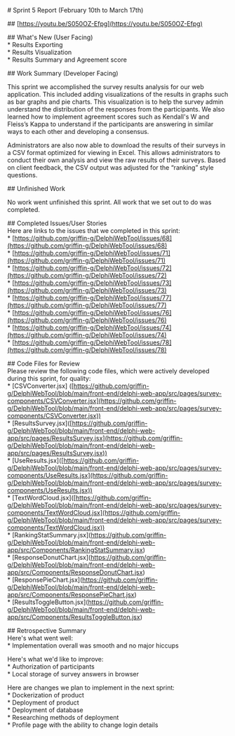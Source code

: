 \# Sprint 5 Report (February 10th to March 17th)

\#\# [https://youtu.be/S050OZ-Efpg](https://youtu.be/S050OZ-Efpg)

\#\# What's New (User Facing)  
 \* Results Exporting  
 \* Results Visualization  
 \* Results Summary and Agreement score

\#\# Work Summary (Developer Facing)

This sprint we accomplished the survey results analysis for our web application. This included adding visualizations of the results in graphs such as bar graphs and pie charts. This visualization is to help the survey admin understand the distribution of the responses from the participants. We also learned how to implement agreement scores such as Kendall's W and Fleiss’s Kappa to understand if the participants are answering in similar ways to each other and developing a consensus.

Administrators are also now able to download the results of their surveys in a CSV format optimized for viewing in Excel. This allows administrators to conduct their own analysis and view the raw results of their surveys. Based on client feedback, the CSV output was adjusted for the “ranking” style questions.

\#\# Unfinished Work

No work went unfinished this sprint. All work that we set out to do was completed. 

\#\# Completed Issues/User Stories  
Here are links to the issues that we completed in this sprint:  
 \* [https://github.com/griffin-g/DelphiWebTool/issues/68](https://github.com/griffin-g/DelphiWebTool/issues/68)   
 \* [https://github.com/griffin-g/DelphiWebTool/issues/71](https://github.com/griffin-g/DelphiWebTool/issues/71)    
 \* [https://github.com/griffin-g/DelphiWebTool/issues/72](https://github.com/griffin-g/DelphiWebTool/issues/72)   
 \* [https://github.com/griffin-g/DelphiWebTool/issues/73](https://github.com/griffin-g/DelphiWebTool/issues/73)   
 \* [https://github.com/griffin-g/DelphiWebTool/issues/77](https://github.com/griffin-g/DelphiWebTool/issues/77)   
 \* [https://github.com/griffin-g/DelphiWebTool/issues/76](https://github.com/griffin-g/DelphiWebTool/issues/76)   
 \* [https://github.com/griffin-g/DelphiWebTool/issues/74](https://github.com/griffin-g/DelphiWebTool/issues/74)   
 \* [https://github.com/griffin-g/DelphiWebTool/issues/78](https://github.com/griffin-g/DelphiWebTool/issues/78) 

\#\# Code Files for Review  
Please review the following code files, which were actively developed during this sprint, for quality:  
 \* \[CSVConverter.jsx\] ([https://github.com/griffin-g/DelphiWebTool/blob/main/front-end/delphi-web-app/src/pages/survey-components/CSVConverter.jsx](https://github.com/griffin-g/DelphiWebTool/blob/main/front-end/delphi-web-app/src/pages/survey-components/CSVConverter.jsx))  
 \* \[ResultsSurvey.jsx\]([https://github.com/griffin-g/DelphiWebTool/blob/main/front-end/delphi-web-app/src/pages/ResultsSurvey.jsx](https://github.com/griffin-g/DelphiWebTool/blob/main/front-end/delphi-web-app/src/pages/ResultsSurvey.jsx))  
 \* \[UseResults.jsx\]([https://github.com/griffin-g/DelphiWebTool/blob/main/front-end/delphi-web-app/src/pages/survey-components/UseResults.jsx](https://github.com/griffin-g/DelphiWebTool/blob/main/front-end/delphi-web-app/src/pages/survey-components/UseResults.jsx))  
 \* \[TextWordCloud.jsx\]([https://github.com/griffin-g/DelphiWebTool/blob/main/front-end/delphi-web-app/src/pages/survey-components/TextWordCloud.jsx](https://github.com/griffin-g/DelphiWebTool/blob/main/front-end/delphi-web-app/src/pages/survey-components/TextWordCloud.jsx))  
 \* \[RankingStatSummary.jsx\](https://github.com/griffin-g/DelphiWebTool/blob/main/front-end/delphi-web-app/src/Components/RankingStatSummary.jsx)  
 \* \[ResponseDonutChart.jsx\](https://github.com/griffin-g/DelphiWebTool/blob/main/front-end/delphi-web-app/src/Components/ResponseDonutChart.jsx)  
 \* \[ResponsePieChart.jsx\](https://github.com/griffin-g/DelphiWebTool/blob/main/front-end/delphi-web-app/src/Components/ResponsePieChart.jsx)  
 \* \[ResultsToggleButton.jsx\](https://github.com/griffin-g/DelphiWebTool/blob/main/front-end/delphi-web-app/src/Components/ResultsToggleButton.jsx)  
   
\#\# Retrospective Summary  
Here's what went well:  
  \* Implementation overall was smooth and no major hiccups

Here's what we'd like to improve:  
   \* Authorization of participants  
   \* Local storage of survey answers in browser  
     
   
Here are changes we plan to implement in the next sprint:  
   \* Dockerization of product  
   \* Deployment of product  
   \* Deployment of database   
   \* Researching methods of deployment  
   \* Profile page with the ability to change login details